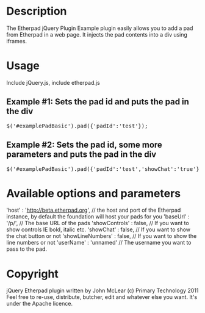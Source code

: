 # Description

The Etherpad jQuery Plugin Example plugin easily allows you to add a pad from Etherpad in a web page.  It injects the pad contents into a div using iframes.

# Usage
<p>Include jQuery.js, include etherpad.js</p>

<h2>Example #1: Sets the pad id and puts the pad in the div</h2>
<pre>$('#examplePadBasic').pad({'padId':'test'});</pre>
<div id="examplePadBasic"></div>

<h2>Example #2: Sets the pad id, some more parameters and puts the pad in the div</h2>
<pre>$('#examplePadBasic').pad({'padId':'test','showChat':'true'});</pre>
<div id="examplePadIntense"></div>

# Available options and parameters
'host'     : 'http://beta.etherpad.org', // the host and port of the Etherpad instance, by default the foundation will host your pads for you
'baseUrl'  : '/p/', // The base URL of the pads
'showControls'     : false, // If you want to show controls IE bold, italic etc.
'showChat' : false, // If you want to show the chat button or not
'showLineNumbers'  : false, // If you want to show the line numbers or not
'userName' : 'unnamed' // The username you want to pass to the pad.

<script type="text/javascript">
// The most basic example
$('#examplePadBasic').pad({'padId':'test'}); // sets the pad id and puts the pad in the div

// A slightly more intense example
$('#examplePadIntense').pad({'padId':'test2','showChat':'true'}); // sets the pad id and puts the pad in the div
</script>



# Copyright
jQuery Etherpad plugin written by John McLear (c) Primary Technology 2011
Feel free to re-use, distribute, butcher, edit and whatever else you want.
It's under the Apache licence.
